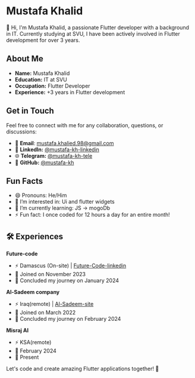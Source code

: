 # Mustafa Khalid
👋 Hi, I'm Mustafa Khalid, a passionate Flutter developer with a background in IT. Currently studying at SVU, I have been actively involved in Flutter development for over 3 years.

## About Me
- **Name:** Mustafa Khalid
- **Education:** IT at SVU
- **Occupation:** Flutter Developer
- **Experience:** +3 years in Flutter development

## Get in Touch
Feel free to connect with me for any collaboration, questions, or discussions:

- 📧 **Email**: [mustafa.khalied.98@gmail.com](mustafa.khalied.98@gmail.com)
- 🔗 **LinkedIn:** [@mustafa-kh-linkedin](https://www.linkedin.com/in/mustafa-khalied-951935155/)
- 🌐 **Telegram:** [@mustafa-kh-tele](https://t.me/@mustafakh98)
- 🚀 **GitHub:** [@mustafa-kh](https://github.com/mustafa-kh-98)


## Fun Facts

- 😄 Pronouns: He/Him
- 👀 I’m interested in: Ui and flutter widgets
- 🌱 I’m currently learning: JS -> mogoDb
- ⚡ Fun fact: I once coded for 12 hours a day for an entire month!

## 🛠️ Experiences
 **Future-code**
- ⚡ Damascus (On-site) | [Future-Code-linkedin](https://www.linkedin.com/company/0future-code/)
- 🚀 Joined on November 2023
- 🏁 Concluded my journey on January 2024

 **Al-Sadeem company**
- ⚡ Iraq(remote) | [Al-Sadeem-site](https://alsadeem.net/)
- 🚀 Joined on March 2022
- 🏁 Concluded my journey on February 2024

**Misraj AI**
- ⚡ KSA(remote)
- 🚀 February 2024
- 🏁 Present


Let's code and create amazing Flutter applications together! 🚀
